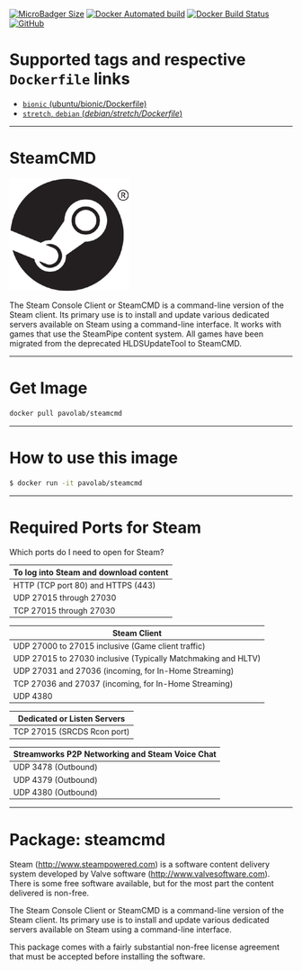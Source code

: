 [![MicroBadger Size](https://img.shields.io/microbadger/image-size/pavolab/steamcmd/stretch.svg?style=for-the-badge)](https://microbadger.com/#/images/pavolab/steamcmd)
[![Docker Automated build](https://img.shields.io/docker/automated/pavolab/steamcmd.svg?style=for-the-badge)](https://hub.docker.com/r/pavolab/steamcmd/)
[![Docker Build Status](https://img.shields.io/docker/build/pavolab/steamcmd.svg?style=for-the-badge)](https://hub.docker.com/r/pavolab/steamcmd/)
[![GitHub](https://img.shields.io/github/license/pavolab/steamcmd.svg?style=for-the-badge)](https://github.com/pavolab/steamcmd/blob/master/LICENSE)

# Supported tags and respective `Dockerfile` links

-	[`bionic` (ubuntu/bionic/Dockerfile)](https://github.com/pavolab/steamcmd/blob/master/ubuntu/bionic/Dockerfile)
-	[`stretch`, `debian` (*debian/stretch/Dockerfile*)](https://github.com/pavolab/steamcmd/blob/master/debian/stretch/Dockerfile)

----------------

# SteamCMD
![SteamCMD](../../docs/logo.png)

The Steam Console Client or SteamCMD is a command-line version of the Steam client. Its primary use is to install and update various dedicated servers available on Steam using a command-line interface. It works with games that use the SteamPipe content system. All games have been migrated from the deprecated HLDSUpdateTool to SteamCMD.

----------------

# Get Image

```bash
docker pull pavolab/steamcmd
```

----------------

# How to use this image

```bash
$ docker run -it pavolab/steamcmd
```

----------------

# Required Ports for Steam
Which ports do I need to open for Steam?

| To log into Steam and download content |
|----------------------------------------|
| HTTP (TCP port 80) and HTTPS (443)     |
| UDP 27015 through 27030                |
| TCP 27015 through 27030                |

| Steam Client                                                  |
|---------------------------------------------------------------|
| UDP 27000 to 27015 inclusive (Game client traffic)            |
| UDP 27015 to 27030 inclusive (Typically Matchmaking and HLTV) |
| UDP 27031 and 27036 (incoming, for In-Home Streaming)         |
| TCP 27036 and 27037 (incoming, for In-Home Streaming)         |
| UDP 4380                                                      |

| Dedicated or Listen Servers |
|-----------------------------|
|TCP 27015 (SRCDS Rcon port)  |

| Streamworks P2P Networking and Steam Voice Chat |
|-------------------------------------------------|
| UDP 3478 (Outbound)                             |
| UDP 4379 (Outbound)                             |
| UDP 4380 (Outbound)                             |

----------------

# Package: steamcmd
Steam (http://www.steampowered.com) is a software content delivery system developed by Valve software (http://www.valvesoftware.com). There is some free software available, but for the most part the content delivered is non-free.

The Steam Console Client or SteamCMD is a command-line version of the Steam client. Its primary use is to install and update various dedicated servers available on Steam using a command-line interface.

This package comes with a fairly substantial non-free license agreement that must be accepted before installing the software.